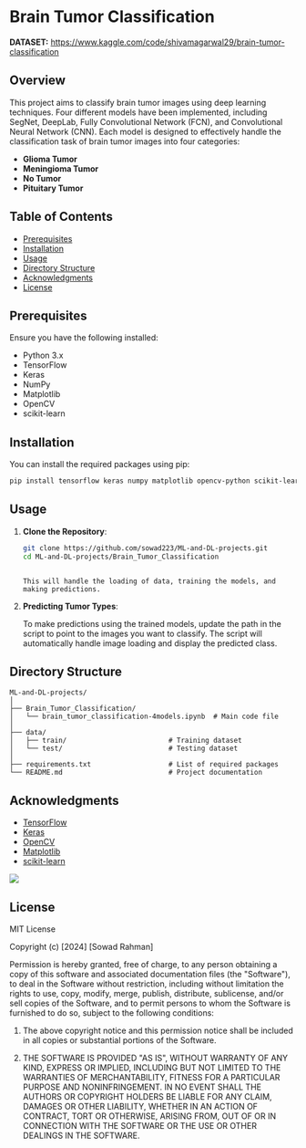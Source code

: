 # Brain Tumor Classification
**DATASET:** https://www.kaggle.com/code/shivamagarwal29/brain-tumor-classification
## Overview

This project aims to classify brain tumor images using deep learning techniques. Four different models have been implemented, including SegNet, DeepLab, Fully Convolutional Network (FCN), and Convolutional Neural Network (CNN). Each model is designed to effectively handle the classification task of brain tumor images into four categories:

- **Glioma Tumor**
- **Meningioma Tumor**
- **No Tumor**
- **Pituitary Tumor**

## Table of Contents

- [Prerequisites](#prerequisites)
- [Installation](#installation)
- [Usage](#usage)
- [Directory Structure](#directory-structure)
- [Acknowledgments](#acknowledgments)
- [License](#license)

## Prerequisites

Ensure you have the following installed:

- Python 3.x
- TensorFlow
- Keras
- NumPy
- Matplotlib
- OpenCV
- scikit-learn

## Installation

You can install the required packages using pip:

```bash
pip install tensorflow keras numpy matplotlib opencv-python scikit-learn
```

## Usage

1. **Clone the Repository**:

   ```bash
   git clone https://github.com/sowad223/ML-and-DL-projects.git
   cd ML-and-DL-projects/Brain_Tumor_Classification
   ```

   ```

   This will handle the loading of data, training the models, and making predictions.

2. **Predicting Tumor Types**:
   
   To make predictions using the trained models, update the path in the script to point to the images you want to classify. The script will automatically handle image loading and display the predicted class.

## Directory Structure

```
ML-and-DL-projects/
│
├── Brain_Tumor_Classification/
│   └── brain_tumor_classification-4models.ipynb  # Main code file
│
├── data/
│   ├── train/                         # Training dataset
│   └── test/                          # Testing dataset
│
├── requirements.txt                   # List of required packages
└── README.md                          # Project documentation
```

## Acknowledgments

- [TensorFlow](https://www.tensorflow.org/)
- [Keras](https://keras.io/)
- [OpenCV](https://opencv.org/)
- [Matplotlib](https://matplotlib.org/)
- [scikit-learn](https://scikit-learn.org/)

![](https://opensource.org/files/OSI_Approved_Logo.svg)

## License

MIT License

Copyright (c) [2024] [Sowad Rahman]

Permission is hereby granted, free of charge, to any person obtaining a copy
of this software and associated documentation files (the "Software"), to deal
in the Software without restriction, including without limitation the rights
to use, copy, modify, merge, publish, distribute, sublicense, and/or sell
copies of the Software, and to permit persons to whom the Software is
furnished to do so, subject to the following conditions:

1. The above copyright notice and this permission notice shall be included in all
   copies or substantial portions of the Software.

2. THE SOFTWARE IS PROVIDED "AS IS", WITHOUT WARRANTY OF ANY KIND, EXPRESS OR
   IMPLIED, INCLUDING BUT NOT LIMITED TO THE WARRANTIES OF MERCHANTABILITY,
   FITNESS FOR A PARTICULAR PURPOSE AND NONINFRINGEMENT. IN NO EVENT SHALL THE
   AUTHORS OR COPYRIGHT HOLDERS BE LIABLE FOR ANY CLAIM, DAMAGES OR OTHER
   LIABILITY, WHETHER IN AN ACTION OF CONTRACT, TORT OR OTHERWISE, ARISING FROM,
   OUT OF OR IN CONNECTION WITH THE SOFTWARE OR THE USE OR OTHER DEALINGS IN THE
   SOFTWARE.
